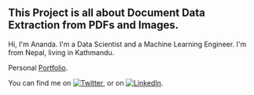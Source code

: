 ## This Project is all about Document Data Extraction from PDFs and Images.

Hi, I'm Ananda. I'm a Data Scientist and a Machine Learning Engineer. I'm from Nepal, living in Kathmandu.

Personal [Portfolio](https://www.anandachaudhary.com.np/).

You can find me on [![Twitter][1.2]][1],  or on [![LinkedIn][3.2]][2].

[1.2]: http://i.imgur.com/wWzX9uB.png (twitter icon without padding)
[2.2]: http://i.imgur.com/9I6NRUm.png (github icon without padding)
[3.2]: https://raw.githubusercontent.com/MartinHeinz/MartinHeinz/master/linkedin-3-16.png (LinkedIn icon without padding)

[1]: https://twitter.com/anandacdr/
[2]: https://www.linkedin.com/in/ananda-chaudhary-003194204/